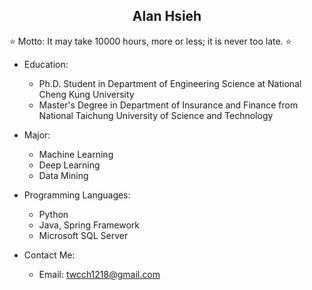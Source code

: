 <h2 align="center">Alan Hsieh</h2>

⭐ Motto: It may take 10000 hours, more or less; it is never too late. ⭐

- Education:
  - Ph.D. Student in Department of Engineering Science at National Cheng Kung University
  - Master's Degree in Department of Insurance and Finance from National Taichung University of Science and Technology

- Major:
  - Machine Learning
  - Deep Learning
  - Data Mining

- Programming Languages:
  - Python
  - Java, Spring Framework
  - Microsoft SQL Server

- Contact Me:
  - Email: twcch1218@gmail.com

